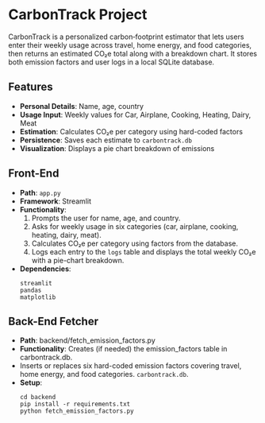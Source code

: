 # CarbonTrack Project

CarbonTrack is a personalized carbon‐footprint estimator that lets users enter their weekly usage across travel, home energy, and food categories, then returns an estimated CO₂e total along with a breakdown chart. It stores both emission factors and user logs in a local SQLite database.

## Features

- **Personal Details**: Name, age, country  
- **Usage Input**: Weekly values for Car, Airplane, Cooking, Heating, Dairy, Meat  
- **Estimation**: Calculates CO₂e per category using hard-coded factors  
- **Persistence**: Saves each estimate to `carbontrack.db`  
- **Visualization**: Displays a pie chart breakdown of emissions  

## Front-End
- **Path**: `app.py`
- **Framework**: Streamlit
- **Functionality**:  
  1. Prompts the user for name, age, and country.  
  2. Asks for weekly usage in six categories (car, airplane, cooking, heating, dairy, meat).  
  3. Calculates CO₂e per category using factors from the database.  
  4. Logs each entry to the `logs` table and displays the total weekly CO₂e with a pie-chart breakdown.
- **Dependencies**:
  ```text
  streamlit
  pandas
  matplotlib

## Back-End Fetcher
- **Path**: backend/fetch_emission_factors.py
- **Functionality**: Creates (if needed) the emission_factors table in carbontrack.db.
- Inserts or replaces six hard-coded emission factors covering travel, home energy, and food categories. `carbontrack.db`.
- **Setup**:
  ```
  cd backend
  pip install -r requirements.txt
  python fetch_emission_factors.py
  ```


